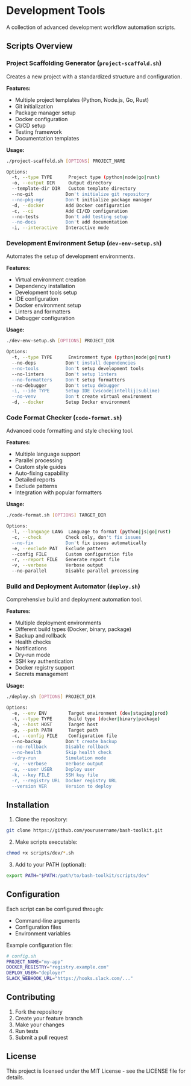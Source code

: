 # Development Tools

A collection of advanced development workflow automation scripts.

## Scripts Overview

### Project Scaffolding Generator (`project-scaffold.sh`)

Creates a new project with a standardized structure and configuration.

**Features:**
- Multiple project templates (Python, Node.js, Go, Rust)
- Git initialization
- Package manager setup
- Docker configuration
- CI/CD setup
- Testing framework
- Documentation templates

**Usage:**
```bash
./project-scaffold.sh [OPTIONS] PROJECT_NAME

Options:
  -t, --type TYPE      Project type (python|node|go|rust)
  -o, --output DIR     Output directory
  --template-dir DIR   Custom template directory
  --no-git            Don't initialize git repository
  --no-pkg-mgr        Don't initialize package manager
  -d, --docker        Add Docker configuration
  -c, --ci            Add CI/CD configuration
  --no-tests          Don't add testing setup
  --no-docs           Don't add documentation
  -i, --interactive   Interactive mode
```

### Development Environment Setup (`dev-env-setup.sh`)

Automates the setup of development environments.

**Features:**
- Virtual environment creation
- Dependency installation
- Development tools setup
- IDE configuration
- Docker environment setup
- Linters and formatters
- Debugger configuration

**Usage:**
```bash
./dev-env-setup.sh [OPTIONS] PROJECT_DIR

Options:
  -t, --type TYPE      Environment type (python|node|go|rust)
  --no-deps           Don't install dependencies
  --no-tools          Don't setup development tools
  --no-linters        Don't setup linters
  --no-formatters     Don't setup formatters
  --no-debugger       Don't setup debugger
  -i, --ide TYPE      Setup IDE (vscode|intellij|sublime)
  --no-venv           Don't create virtual environment
  -d, --docker        Setup Docker environment
```

### Code Format Checker (`code-format.sh`)

Advanced code formatting and style checking tool.

**Features:**
- Multiple language support
- Parallel processing
- Custom style guides
- Auto-fixing capability
- Detailed reports
- Exclude patterns
- Integration with popular formatters

**Usage:**
```bash
./code-format.sh [OPTIONS] TARGET_DIR

Options:
  -l, --language LANG  Language to format (python|js|go|rust)
  -c, --check         Check only, don't fix issues
  --no-fix            Don't fix issues automatically
  -e, --exclude PAT   Exclude pattern
  --config FILE       Custom configuration file
  -r, --report FILE   Generate report file
  -v, --verbose       Verbose output
  --no-parallel       Disable parallel processing
```

### Build and Deployment Automator (`deploy.sh`)

Comprehensive build and deployment automation tool.

**Features:**
- Multiple deployment environments
- Different build types (Docker, binary, package)
- Backup and rollback
- Health checks
- Notifications
- Dry-run mode
- SSH key authentication
- Docker registry support
- Secrets management

**Usage:**
```bash
./deploy.sh [OPTIONS] PROJECT_DIR

Options:
  -e, --env ENV        Target environment (dev|staging|prod)
  -t, --type TYPE      Build type (docker|binary|package)
  -h, --host HOST      Target host
  -p, --path PATH      Target path
  -c, --config FILE    Configuration file
  --no-backup         Don't create backup
  --no-rollback       Disable rollback
  --no-health         Skip health check
  --dry-run           Simulation mode
  -v, --verbose       Verbose output
  -u, --user USER     Deploy user
  -k, --key FILE      SSH key file
  -r, --registry URL  Docker registry URL
  --version VER       Version to deploy
```

## Installation

1. Clone the repository:
```bash
git clone https://github.com/yourusername/bash-toolkit.git
```

2. Make scripts executable:
```bash
chmod +x scripts/dev/*.sh
```

3. Add to your PATH (optional):
```bash
export PATH="$PATH:/path/to/bash-toolkit/scripts/dev"
```

## Configuration

Each script can be configured through:
- Command-line arguments
- Configuration files
- Environment variables

Example configuration file:
```bash
# config.sh
PROJECT_NAME="my-app"
DOCKER_REGISTRY="registry.example.com"
DEPLOY_USER="deployer"
SLACK_WEBHOOK_URL="https://hooks.slack.com/..."
```

## Contributing

1. Fork the repository
2. Create your feature branch
3. Make your changes
4. Run tests
5. Submit a pull request

## License

This project is licensed under the MIT License - see the LICENSE file for details.
